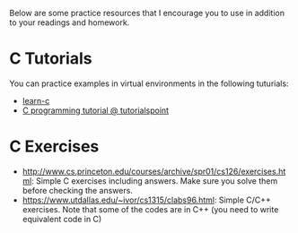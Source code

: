 Below are some practice resources that I encourage you to use in addition to your readings and homework. 

# C Tutorials
You can practice examples in virtual environments in the following tuturials:
- [learn-c](http://www.learn-c.org/)
- [C programming tutorial @ tutorialspoint](https://www.tutorialspoint.com/cprogramming/)
# C Exercises
- http://www.cs.princeton.edu/courses/archive/spr01/cs126/exercises.html: Simple C exercises including answers. Make sure you solve them before checking the answers.
- https://www.utdallas.edu/~ivor/cs1315/clabs96.html: Simple C/C++ exercises. Note that some of the codes are in C++ (you need to write equivalent code in C)
